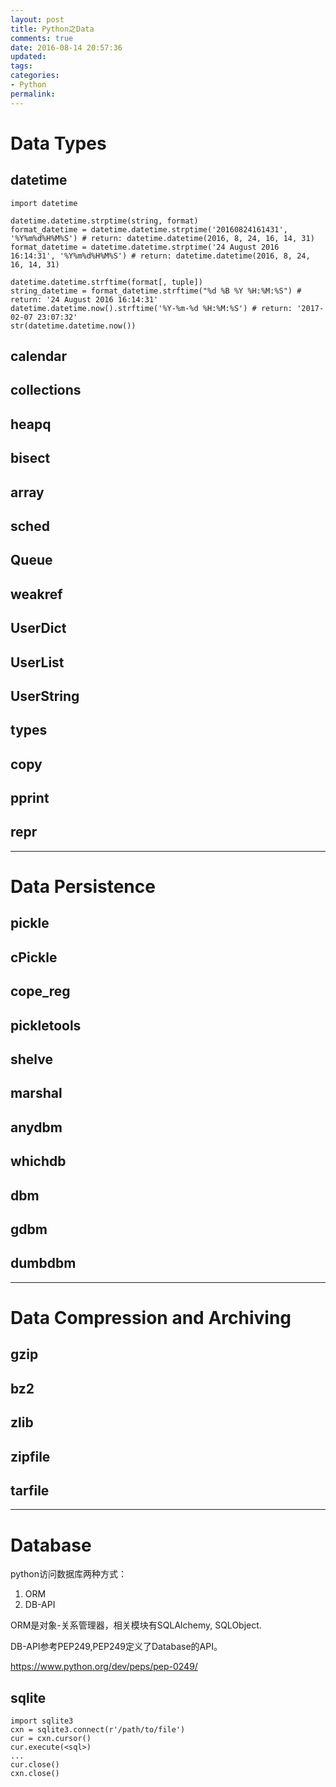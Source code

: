 ```yaml
---
layout: post
title: Python之Data
comments: true
date: 2016-08-14 20:57:36
updated:
tags:
categories:
- Python
permalink:
---
```


# Data Types

## datetime

    import datetime

    datetime.datetime.strptime(string, format)
    format_datetime = datetime.datetime.strptime('20160824161431', '%Y%m%d%H%M%S') # return: datetime.datetime(2016, 8, 24, 16, 14, 31)
    format_datetime = datetime.datetime.strptime('24 August 2016 16:14:31', '%Y%m%d%H%M%S') # return: datetime.datetime(2016, 8, 24, 16, 14, 31)

    datetime.datetime.strftime(format[, tuple])
    string_datetime = format_datetime.strftime("%d %B %Y %H:%M:%S") # return: '24 August 2016 16:14:31'
    datetime.datetime.now().strftime('%Y-%m-%d %H:%M:%S') # return: '2017-02-07 23:07:32'
    str(datetime.datetime.now())

## calendar

## collections

## heapq

## bisect

## array

## sched

## Queue

## weakref

## UserDict

## UserList

## UserString

## types

## copy

## pprint

## repr

***

# Data Persistence

## pickle

## cPickle

## cope_reg

## pickletools

## shelve

## marshal

## anydbm

## whichdb

## dbm

## gdbm

## dumbdbm

***

# Data Compression and Archiving

## gzip

## bz2

## zlib

## zipfile

## tarfile

***

# Database

python访问数据库两种方式：
1. ORM
2. DB-API

ORM是对象-关系管理器，相关模块有SQLAlchemy, SQLObject.

DB-API参考PEP249,PEP249定义了Database的API。

<https://www.python.org/dev/peps/pep-0249/>

## sqlite

    import sqlite3
    cxn = sqlite3.connect(r'/path/to/file')
    cur = cxn.cursor()
    cur.execute(<sql>)
    ...
    cur.close()
    cxn.close()
